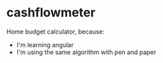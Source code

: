 # cashflowmeter
Home budget calculator, because:
- I'm learning angular
- I'm using the same algorithm with pen and paper
